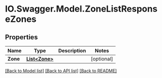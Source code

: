 # IO.Swagger.Model.ZoneListResponseZones
## Properties

Name | Type | Description | Notes
------------ | ------------- | ------------- | -------------
**Zone** | [**List&lt;Zone&gt;**](Zone.md) |  | [optional] 

[[Back to Model list]](../README.md#documentation-for-models) [[Back to API list]](../README.md#documentation-for-api-endpoints) [[Back to README]](../README.md)

